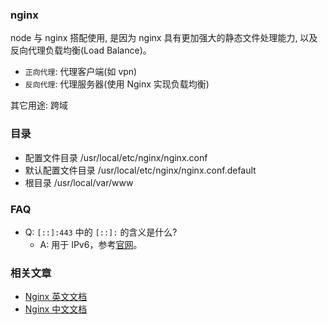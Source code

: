 <!--
abbrlink: oerb6f1d
-->

### nginx

node 与 nginx 搭配使用, 是因为 nginx 具有更加强大的静态文件处理能力, 以及反向代理负载均衡(Load Balance)。

* `正向代理`: 代理客户端(如 vpn)
* `反向代理`: 代理服务器(使用 Nginx 实现负载均衡)

其它用途: 跨域

### 目录

* 配置文件目录 /usr/local/etc/nginx/nginx.conf
* 默认配置文件目录 /usr/local/etc/nginx/nginx.conf.default
* 根目录 /usr/local/var/www

### FAQ

* Q: `[::]:443` 中的 `[::]:` 的含义是什么?
  * A: 用于 IPv6，参考[官网](http://nginx.org/en/docs/http/ngx_http_core_module.html#listen)。

### 相关文章

* [Nginx 英文文档](https://nginx.org/en/docs/)
* [Nginx 中文文档](https://www.nginx.cn/doc/index.html)